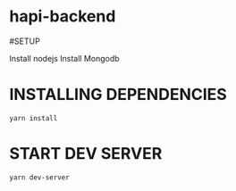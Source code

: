 # hapi-backend

#SETUP

Install nodejs
Install Mongodb

# INSTALLING DEPENDENCIES

`yarn install`

# START DEV SERVER

`yarn dev-server`
